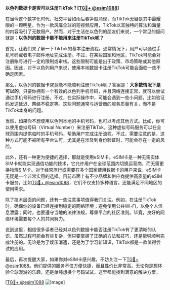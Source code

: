 **以色列数据卡是否可以注册TikTok？[[TG💪+ @esim1088](https://t.me/s/esim1088)]**

在当今这个数字化时代，社交平台如雨后春笋般涌现，而TikTok无疑是其中最耀眼的一颗明星。作为一款风靡全球的短视频应用，TikTok以其独特的算法和海量的内容吸引了无数用户。然而，对于生活在以色列的朋友们来说，一个常见的疑问就是：**以色列的数据卡能不能用来注册TikTok呢？**

首先，让我们来了解一下TikTok的基本注册流程。通常情况下，用户可以通过手机号码或者电子邮件地址完成注册。不过，在某些国家和地区，TikTok可能会对注册账号进行一定的限制或审核。这些限制可能是出于政策、市场策略或其他原因。因此，对于以色列用户来说，使用本地数据卡注册TikTok可能会面临一些不确定因素。

那么，以色列的数据卡究竟能不能顺利注册TikTok呢？答案是：**大多数情况下是可以的**。只要你拥有一个有效的以色列手机号码，并且网络连接正常，就可以尝试通过手机号码进行注册。不过，在实际操作中，可能会遇到一些小问题，比如验证码发送延迟、网络不稳定等。这些问题通常与运营商的服务质量有关，而不是TikTok本身的问题。

当然，如果你不想使用以色列本地的手机号码，也可以考虑其他方式。比如，你可以使用虚拟号码（Virtual Number）来注册TikTok。这种虚拟号码服务可以在全球范围内提供临时的手机号码，帮助用户完成注册流程。不过，需要注意的是，这种方式可能不被所有平台认可，尤其是在涉及到身份验证时，可能会存在一定的风险。

此外，还有一种更为便捷的选择，那就是使用eSIM卡。eSIM卡是一种无需实体SIM卡就能实现通信功能的技术，它允许用户在全球范围内切换运营商，而无需更换物理SIM卡。对于经常旅行或需要在多个国家使用数据卡的用户来说，eSIM卡无疑是一个非常实用的选择。目前市面上有不少品牌和供应商提供高质量的eSIM卡服务，比如[TG💪+ @esim1088](https://t.me/s/esim1088)，它们不仅支持多种语言，还能满足不同地区的使用需求。

除了技术层面的问题，还有一些注意事项值得我们关注。例如，在注册TikTok时，确保你的设备已经连接到稳定的网络环境；避免使用公共Wi-Fi，以免个人信息泄露；同时，也要遵守当地的法律法规，尊重平台的社区准则。毕竟，良好的网络环境需要每个人的共同努力。

说到这里，相信很多读者已经对以色列数据卡能否注册TikTok有了更清晰的认识。虽然过程可能会有些复杂，但只要掌握了正确的方法和技巧，还是能够顺利完成注册的。无论是为了娱乐消遣，还是为了学习新知识，TikTok都是一款值得尝试的应用。

最后，再次提醒大家，如果你对eSIM卡感兴趣，不妨关注一下[TG💪+ @esim1088](https://t.me/s/esim1088)。他们提供的服务不仅方便快捷，而且性价比非常高。无论你是想体验全球漫游的乐趣，还是单纯想换个号码试试，这里都能找到满意的解决方案。

[[TG💪+ @esim1088](https://t.me/s/esim1088) ![Image](https://i.postimg.cc/4NQfJmqS/Snipaste-2025-05-13-00-14-12.png)]